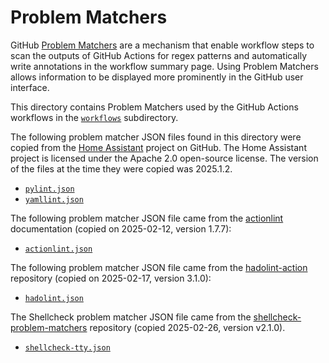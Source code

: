 # Problem Matchers

GitHub [Problem
Matchers](https://github.com/actions/toolkit/blob/main/docs/problem-matchers.md)
are a mechanism that enable workflow steps to scan the outputs of GitHub
Actions for regex patterns and automatically write annotations in the workflow
summary page. Using Problem Matchers allows information to be displayed more
prominently in the GitHub user interface.

This directory contains Problem Matchers used by the GitHub Actions workflows
in the [`workflows`](./workflows) subdirectory.

The following problem matcher JSON files found in this directory were copied
from the [Home Assistant](https://github.com/home-assistant/core) project on
GitHub. The Home Assistant project is licensed under the Apache 2.0 open-source
license. The version of the files at the time they were copied was 2025.1.2.

- [`pylint.json`](https://github.com/home-assistant/core/blob/dev/.github/workflows/matchers/pylint.json)
- [`yamllint.json`](https://github.com/home-assistant/core/blob/dev/.github/workflows/matchers/yamllint.json)

The following problem matcher JSON file came from the
[actionlint](https://github.com/rhysd/actionlint/blob/v1.7.7/docs/usage.md)
documentation (copied on 2025-02-12, version 1.7.7):

- [`actionlint.json`](https://raw.githubusercontent.com/rhysd/actionlint/main/.github/actionlint-matcher.json)

The following problem matcher JSON file came from the
[hadolint-action](https://github.com/hadolint/hadolint-action) repository
(copied on 2025-02-17, version 3.1.0):

- [`hadolint.json`](https://github.com/hadolint/hadolint-action/blob/master/problem-matcher.json)

The Shellcheck problem matcher JSON file came from the
[shellcheck-problem-matchers](uhttps://github.com/lumaxis/shellcheck-problem-matchers)
repository (copied 2025-02-26, version v2.1.0).

- [`shellcheck-tty.json`](https://github.com/lumaxis/shellcheck-problem-matchers/blob/main/.github/shellcheck-tty.json)
